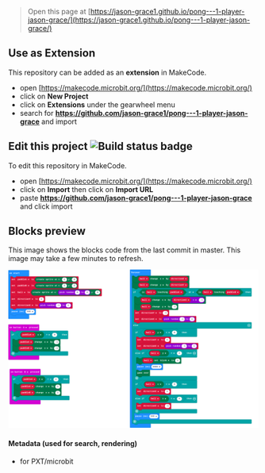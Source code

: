 
> Open this page at [https://jason-grace1.github.io/pong---1-player-jason-grace/](https://jason-grace1.github.io/pong---1-player-jason-grace/)

## Use as Extension

This repository can be added as an **extension** in MakeCode.

* open [https://makecode.microbit.org/](https://makecode.microbit.org/)
* click on **New Project**
* click on **Extensions** under the gearwheel menu
* search for **https://github.com/jason-grace1/pong---1-player-jason-grace** and import

## Edit this project ![Build status badge](https://github.com/jason-grace1/pong---1-player-jason-grace/workflows/MakeCode/badge.svg)

To edit this repository in MakeCode.

* open [https://makecode.microbit.org/](https://makecode.microbit.org/)
* click on **Import** then click on **Import URL**
* paste **https://github.com/jason-grace1/pong---1-player-jason-grace** and click import

## Blocks preview

This image shows the blocks code from the last commit in master.
This image may take a few minutes to refresh.

![A rendered view of the blocks](https://github.com/jason-grace1/pong---1-player-jason-grace/raw/master/.github/makecode/blocks.png)

#### Metadata (used for search, rendering)

* for PXT/microbit
<script src="https://makecode.com/gh-pages-embed.js"></script><script>makeCodeRender("{{ site.makecode.home_url }}", "{{ site.github.owner_name }}/{{ site.github.repository_name }}");</script>
